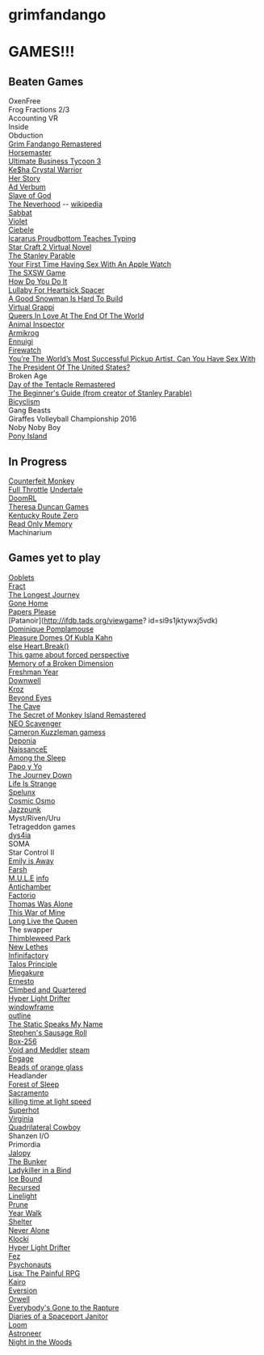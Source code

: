 # grimfandango
# GAMES!!!

## Beaten Games
OxenFree  
Frog Fractions 2/3  
Accounting VR  
Inside  
Obduction  
[Grim Fandango Remastered](https://en.wikipedia.org/wiki/Grim_Fandango)  
[Horsemaster](http://noncanon.com/HorseMaster.html)  
[Ultimate Business Tycoon 3](http://aliendovecote.com/uploads/twine/tycoon/crime.html)  
[Ke$ha Crystal Warrior](http://aliendovecote.com/uploads/twine/kesha.html)  
[Her Story](http://www.herstorygame.com/)  
[Ad Verbum](http://nickm.com/if/adverbum.html)  
[Slave of God](http://www.increpare.com/2012/12/slave-of-god/)  
[The Neverhood](https://archive.org/details/Neverhood_The_1996_DreamWorks) -- [wikipedia](https://en.wikipedia.org/wiki/The_Neverhood)  
[Sabbat](http://porpentine.tumblr.com/post/43790631192/presenting-sabbat-a-twine-game-by-oh-no-problems)  
[Violet](http://textadventures.co.uk/games/view/e-utl5-bu0yya2ycst0mrg/violet)  
[Ciebele](http://ninasays.so/cibele/)  
[Icararus Proudbottom Teaches Typing](http://www.holywowstudios.com/teachestyping/)  
[Star Craft 2 Virtual Novel](http://www.sc2vn.com/)  
[The Stanley Parable](http://www.stanleyparable.com/)  
[Your First Time Having Sex With An Apple Watch](http://www.buzzfeed.com/samthurman/os-xxx#.ajbJmmalK)  
[The SXSW Game](http://www.freeindiegam.es/2013/03/the-sxsw-game-leigh-alexander/)   
[How Do You Do It](http://ninasays.so/howdoyoudoit/)  
[Lullaby For Heartsick Spacer](http://mkopas.net/files/spacerlullaby/)  
[A Good Snowman Is Hard To Build](http://agoodsnowman.com/)  
[Virtual Grappi](http://rpgmaker.net/games/8284/)  
[Queers In Love At The End Of The World](http://auntiepixelante.com/endoftheworld/)  
[Animal Inspector](http://tomastle.itch.io/animal-inspector)  
[Armikrog](http://store.steampowered.com/app/334120/)  
[Ennuigi](http://www.lexaloffle.com/bbs/?tid=2232&pid=12311&autoplay=1#pp)  
[Firewatch](http://www.firewatchgame.com/)  
[You’re The World’s Most Successful Pickup Artist. Can You Have Sex With The President Of The United States?](http://www.clickhole.com/clickventure/youre-worlds-most-successful-pickup-artist-can-you-3880#1,)  
Broken Age  
[Day of the Tentacle Remastered](http://www.pcgamer.com/day-of-the-tentacle-remastered-screenshots-revealed)   
[The Beginner's Guide (from creator of Stanley Parable)](http://store.steampowered.com/app/303210/)  
[Bicyclism](http://gamejolt.com/games/bicyclism-art-of-riding/39795)  
Gang Beasts  
Giraffes Volleyball Championship 2016  
Noby Noby Boy  
[Pony Island](http://store.steampowered.com/app/405640/)  
 

## In Progress
[Counterfeit Monkey](http://emshort.com/counterfeit_monkey/)  
[Full Throttle](https://en.wikipedia.org/wiki/Full_Throttle_(1995_video_game))  
[Undertale](http://store.steampowered.com/app/391540/)  
[DoomRL](http://doom.chaosforge.org/)   
[Theresa Duncan Games](https://www.theverge.com/2015/4/17/8436439/theresa-duncan-chop-suey-cd-rom-preservation)  
[Kentucky Route Zero](http://kentuckyroutezero.com/)  
[Read Only Memory](http://readonlymemori.es/)  
Machinarium  
  



## Games yet to play
[Ooblets](https://ooblets.com/2017/02/our-biggest-news-yet/)    
[Fract](http://fractgame.com/)  
[The Longest Journey](https://en.wikipedia.org/wiki/The_Longest_Journey)  
[Gone Home](http://www.gonehomegame.com/)  
[Papers Please](http://dukope.com/)  
[Patanoir](http://ifdb.tads.org/viewgame?  id=si9s1jktywxj5vdk)  
[Dominique Pomplamouse](http://www.dominiquepamplemousse.com/)  
[Pleasure Domes Of Kubla Kahn](http://gamejolt.com/games/pleasuredromes-of-kubla-khan/9598#close)  
[else Heart.Break()](http://elseheartbreak.com/)  
[This game about forced perspective](https://www.polygon.com/2015/10/26/9618504/pillow-castle-tech-demo-first-person-puzzler-new-2015-pc-gameplay-museum-of-simulation-technology)  
[Memory of a Broken Dimension](http://xra.itch.io/memory-of-a-broken-dimension)  
[Freshman Year](http://ninasays.so/freshmanyear/)  
[Downwell](http://downwellgame.com/)   
[Kroz](https://en.wikipedia.org/wiki/Kroz_series)  
[Beyond Eyes](http://www.beyondeyes-game.com/)  
[The Cave](http://thecavegame.com/)  
[The Secret of Monkey Island Remastered](http://store.steampowered.com/app/32360/)  
[NEO Scavenger](http://www.gog.com/game/neo_scavenger)  
[Cameron Kuzzleman gamess](http://heylookatmygames.com/)  
[Deponia](http://www.daedalic.de/en/game/Deponia#5)  
[NaissanceE](http://store.steampowered.com/app/265690/)  
[Among the Sleep](http://store.steampowered.com/app/250620/)  
[Papo y Yo](http://store.steampowered.com/app/227080)  
[The Journey Down](http://store.steampowered.com/app/220090)  
[Life Is Strange](http://store.steampowered.com/agecheck/app/319630/)  
[Spelunx](http://store.steampowered.com/app/63640/)  
[Cosmic Osmo](http://store.steampowered.com/app/63620/)  
[Jazzpunk](http://store.steampowered.com/app/250260/)  
Myst/Riven/Uru  
Tetrageddon games  
[dys4ia](http://w.itch.io/dys4ia)  
SOMA  
Star Control II  
[Emily is Away](http://store.steampowered.com/app/417860/)  
[Farsh](http://www.mahdibahrami.com/farsh)  
[M.U.L.E](https://www.google.com/url?q=https%3A%2F%2Farchive.org%2Fdetails%2Fa8b_M.U.L.E._1983_Electronic_Arts_US&sa=D&sntz=1&usg=AFQjCNFqhPuafxSymxIXmJVV3maxYEVIwA) [info](https://en.wikipedia.org/wiki/M.U.L.E.)  
[Antichamber](http://www.antichamber-game.com/)  
[Factorio](https://www.factorio.com/)  
[Thomas Was Alone](http://www.mikebithellgames.com/thomaswasalone/)  
[This War of Mine](http://www.11bitstudios.com/games/16/this-war-of-mine)  
[Long Live the Queen](http://store.steampowered.com/app/251990/)  
The swapper  
[Thimbleweed Park](https://thimbleweedpark.com/)  
[New Lethes](https://colestia.itch.io/new-lethes)  
[Infinifactory](http://www.zachtronics.com/infinifactory/)  
[Talos Principle](http://www.croteam.com/talosprinciple/)  
[Miegakure](http://miegakure.com/)  
[Ernesto](http://ernestogame.com/)  
[Climbed and Quartered](http://gamejolt.com/games/climbed-and-quartered/139189)  
[Hyper Light Drifter](http://www.heart-machine.com/)  
[windowframe](http://ludumdare.com/compo/ludum-dare-35/?action=preview&uid=3479)  
[outline](https://managore.itch.io/outline)  
[The Static Speaks My Name](http://store.steampowered.com/app/387860/)  
[Stephen's Sausage Roll](http://www.stephenssausageroll.com/)  
[Box-256](http://box-256.com/)  
[Void and Meddler](http://voidandmeddler.com/) [steam](http://store.steampowered.com/app/377970/)  
[Engage](http://www.engare.design/)  
[Beads of orange glass](https://lorenschmidt.itch.io/beads-of-orange-glass)  
Headlander  
[Forest of Sleep](http://twistedtreegames.com/forest-of-sleep/)  
[Sacramento](https://dziff.itch.io/sacramento)  
[killing time at light speed](https://gritfish.itch.io/ktals)  
[Superhot](https://superhotgame.com/)   
[Virginia](http://store.steampowered.com/app/374030/)  
[Quadrilateral Cowboy](http://blendogames.com/qc/)  
Shanzen I/O  
Primordia  
[Jalopy](http://store.steampowered.com/app/446020/)  
[The Bunker](http://store.steampowered.com/app/481110/)  
[Ladykiller in a Bind](http://store.steampowered.com/app/560000/?snr=1_620_4_1401_45)  
[Ice Bound](http://ice-bound.com/news/ice-bound-sale-writing-charity/)  
[Recursed](http://store.steampowered.com/app/497780/)  
[Linelight](https://linelightgame.com/)  
[Prune](http://www.prunegame.com/)  
[Year Walk](http://store.steampowered.com/app/269050/)  
[Shelter](http://store.steampowered.com/app/244710/)  
[Never Alone](http://neveralonegame.com/)  
[Klocki](http://store.steampowered.com/app/499440/)  
[Hyper Light Drifter](http://store.steampowered.com/app/257850/)  
[Fez](http://www.fezgame.com/)  
[Psychonauts](http://www.psychonauts.com/)  
[Lisa: The Painful RPG](http://www.lisatherpg.com/)   
[Kairo](http://kairo.lockeddoorpuzzle.com/)  
[Eversion](http://store.steampowered.com/app/33680/)  
[Orwell](http://store.steampowered.com/app/491950/)  
[Everybody's Gone to the Rapture](http://store.steampowered.com/app/417880/)  
[Diaries of a Spaceport Janitor](http://store.steampowered.com/app/436500/)  
[Loom](http://store.steampowered.com/app/32340/)  
[Astroneer](http://store.steampowered.com/app/361420/)  
[Night in the Woods](http://www.nightinthewoods.com)
